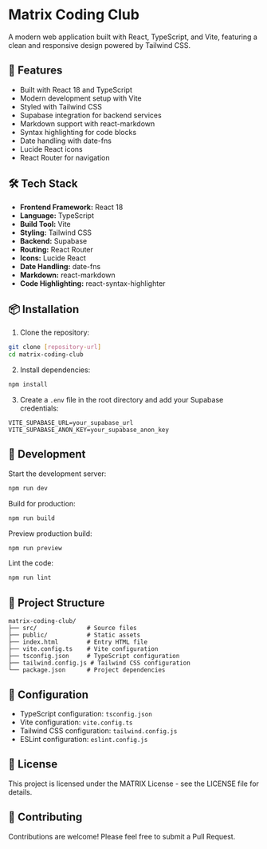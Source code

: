 # Matrix Coding Club

A modern web application built with React, TypeScript, and Vite, featuring a clean and responsive design powered by Tailwind CSS.

## 🚀 Features

- Built with React 18 and TypeScript
- Modern development setup with Vite
- Styled with Tailwind CSS
- Supabase integration for backend services
- Markdown support with react-markdown
- Syntax highlighting for code blocks
- Date handling with date-fns
- Lucide React icons
- React Router for navigation

## 🛠️ Tech Stack

- **Frontend Framework:** React 18
- **Language:** TypeScript
- **Build Tool:** Vite
- **Styling:** Tailwind CSS
- **Backend:** Supabase
- **Routing:** React Router
- **Icons:** Lucide React
- **Date Handling:** date-fns
- **Markdown:** react-markdown
- **Code Highlighting:** react-syntax-highlighter

## 📦 Installation

1. Clone the repository:
```bash
git clone [repository-url]
cd matrix-coding-club
```

2. Install dependencies:
```bash
npm install
```

3. Create a `.env` file in the root directory and add your Supabase credentials:
```env
VITE_SUPABASE_URL=your_supabase_url
VITE_SUPABASE_ANON_KEY=your_supabase_anon_key
```

## 🚀 Development

Start the development server:
```bash
npm run dev
```

Build for production:
```bash
npm run build
```

Preview production build:
```bash
npm run preview
```

Lint the code:
```bash
npm run lint
```

## 📁 Project Structure

```
matrix-coding-club/
├── src/              # Source files
├── public/           # Static assets
├── index.html        # Entry HTML file
├── vite.config.ts    # Vite configuration
├── tsconfig.json     # TypeScript configuration
├── tailwind.config.js # Tailwind CSS configuration
└── package.json      # Project dependencies
```

## 🔧 Configuration

- TypeScript configuration: `tsconfig.json`
- Vite configuration: `vite.config.ts`
- Tailwind CSS configuration: `tailwind.config.js`
- ESLint configuration: `eslint.config.js`

## 📝 License

This project is licensed under the MATRIX License - see the LICENSE file for details.

## 🤝 Contributing

Contributions are welcome! Please feel free to submit a Pull Request. 